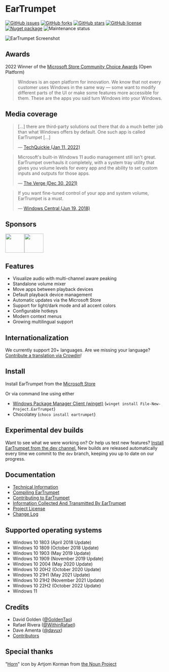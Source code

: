 # EarTrumpet

[![GitHub issues](https://img.shields.io/github/issues/File-New-Project/EarTrumpet?style=flat-square)](https://github.com/File-New-Project/EarTrumpet/issues) [![GitHub forks](https://img.shields.io/github/forks/File-New-Project/EarTrumpet?style=flat-square)](https://github.com/File-New-Project/EarTrumpet/network) [![GitHub stars](https://img.shields.io/github/stars/File-New-Project/EarTrumpet?style=flat-square)](https://github.com/File-New-Project/EarTrumpet/stargazers) [![GitHub license](https://img.shields.io/github/license/File-New-Project/EarTrumpet?style=flat-square)](https://github.com/File-New-Project/EarTrumpet/blob/master/LICENSE) [![Nuget package](https://img.shields.io/chocolatey/v/eartrumpet?style=flat-square)](https://chocolatey.org/packages/eartrumpet) ![Maintenance status](https://img.shields.io/maintenance/yes/2023?style=flat-square)

![EarTrumpet Screenshot](./Graphics/hero.gif)


## Awards

2022 Winner of the [Microsoft Store Community Choice Awards](https://blogs.windows.com/windowsdeveloper/2022/05/27/announcing-the-microsoft-store-app-awards-winners/#:~:text=open%20platform%20category) (Open Platform)
> Windows is an open platform for innovation. We know that not every customer uses Windows in the same way — some want to modify different parts of the UI or make some features more accessible for them. These are the apps you said turn Windows into your Windows.

## Media coverage

> [...] there are third-party solutions out there that do a much better job than what Windows offers by default. One such app is called EarTrumpet [...]
>
> &mdash; [TechQuickie (Jan 11, 2022)](https://www.youtube.com/watch?v=xQvp5HzY9xc)

> Microsoft's built-in Windows 11 audio management still isn't great. EarTrumpet overhauls it completely, with a system tray utility that gives you volume levels for every app and the ability to set custom inputs and outputs for those apps.
>
> &mdash; [The Verge (Dec 30, 2021)](https://www.theverge.com/22837232/windows-11-pc-best-apps-microsoft-2021)

> If you want fine-tuned control of your app and system volume, EarTrumpet is a must.
>
> &mdash; [Windows Central (Jun 19, 2018)](https://www.windowscentral.com/eartrumpet-review-best-audio-control-app-windows)

## Sponsors

<!-- sponsors --><a href="https://github.com/PykeMann"><img src="https://github.com/PykeMann.png" width="60px" alt="" /></a><a href="https://github.com/HeyRobb"><img src="https://github.com/HeyRobb.png" width="60px" alt="" /></a><!-- sponsors -->

## Features

* Visualize audio with multi-channel aware peaking
* Standalone volume mixer
* Move apps between playback devices
* Default playback device management
* Automatic updates via the Microsoft Store
* Support for light/dark mode and all accent colors
* Configurable hotkeys
* Modern context menus
* Growing multilingual support

## Internationalization

We currently support 20+ languages. Are we missing your language? [Contribute a translation via Crowdin](https://crowdin.com/project/eartrumpet)!

## Install

Install EarTrumpet from the [Microsoft Store](https://www.microsoft.com/store/apps/9nblggh516xp)

Or via command line using either
- [Windows Package Manager Client (winget)](https://github.com/microsoft/winget-cli) (`winget install File-New-Project.EarTrumpet`)
- Chocolatey (`choco install eartrumpet`)

## Experimental dev builds

Want to see what we were working on? Or help us test new features? [Install EarTrumpet from the dev channel.](https://install.eartrumpet.app/dev/EarTrumpet.Package.appinstaller) New builds are released automatically every time we commit to the `dev` branch, keeping you up to date on our progress.

## Documentation
* [Technical Information](./EarTrumpet/README.md)
* [Compiling EarTrumpet](./COMPILING.md)
* [Contributing to EarTrumpet](./CONTRIBUTING.md)
* [Information Collected And Transmitted By EarTrumpet](./PRIVACY.md)
* [Project License](./LICENSE)
* [Change Log](./CHANGELOG.md)

## Supported operating systems
- Windows 10 1803 (April 2018 Update)
- Windows 10 1809 (October 2018 Update)
- Windows 10 1903 (May 2019 Update)
- Windows 10 1909 (November 2019 Update)
- Windows 10 2004 (May 2020 Update)
- Windows 10 20H2 (October 2020 Update)
- Windows 10 21H1 (May 2021 Update)
- Windows 10 21H2 (November 2021 Update)
- Windows 10 22H2 (October 2022 Update)
- Windows 11

## Credits
- David Golden ([@GoldenTao](https://www.twitter.com/GoldenTao))
- Rafael Rivera ([@WithinRafael](https://www.twitter.com/WithinRafael))
- Dave Amenta ([@davux](https://www.twitter.com/davux))
- [Contributors](https://github.com/File-New-Project/EarTrumpet/graphs/contributors)

## Special thanks

"[Horn](https://thenounproject.com/icon/horn-125731/)" icon by Artjom Korman from [the Noun Project](https://thenounproject.com/)
